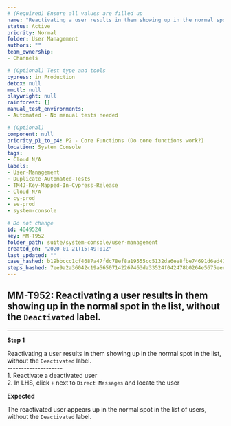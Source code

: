 ```yaml
---
# (Required) Ensure all values are filled up
name: "Reactivating a user results in them showing up in the normal spot in the list, without the `Deactivated` label."
status: Active
priority: Normal
folder: User Management
authors: ""
team_ownership: 
- Channels

# (Optional) Test type and tools
cypress: in Production
detox: null
mmctl: null
playwright: null
rainforest: []
manual_test_environments: 
- Automated - No manual tests needed

# (Optional)
component: null
priority_p1_to_p4: P2 - Core Functions (Do core functions work?)
location: System Console
tags: 
- Cloud N/A
labels: 
- User-Management
- Duplicate-Automated-Tests
- TM4J-Key-Mapped-In-Cypress-Release
- Cloud-N/A
- cy-prod
- se-prod
- system-console

# Do not change
id: 4049524
key: MM-T952
folder_path: suite/system-console/user-management
created_on: "2020-01-21T15:49:01Z"
last_updated: ""
case_hashed: b19bbccc1cf4687a47fdc78ef8a19555cc5132da6ee8fbe74691d6ed41b37964c34cffef9d7dae6f01d7dc76e9e0e85f
steps_hashed: 7ee9a2a36042c19a56507142267463da33524f042478b0264e5675eeeb3187d87c3e6a462da50e9e7cca6fd547538f24
---
```


## MM-T952: Reactivating a user results in them showing up in the normal spot in the list, without the `Deactivated` label.

---

**Step 1**

Reactivating a user results in them showing up in the normal spot in the list, without the `Deactivated` label.\
\--------------------\
1\. Reactivate a deactivated user\
2\. In LHS, click `+` next to `Direct Messages` and locate the user

**Expected**

The reactivated user appears up in the normal spot in the list of users, without the `Deactivated` label.
